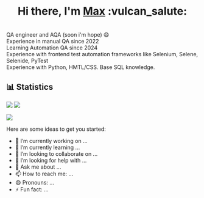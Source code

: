 <h1 align="center">Hi there, I'm <a href="https://t.me/maxnvo89" target="_blank">Max</a> :vulcan_salute: </h1>
<br>QA engineer and AQA (soon i'm hope) 😄
<br>Experience in manual QA since 2022
<br>Learning Automation QA since 2024
<br>Experience with frontend test automation frameworks like Selenium, Selene, Selenide, PyTest
<br>Experience with Python, HMTL/CSS. Base SQL knowledge.

## 📊 Statistics

![](https://github-readme-stats.vercel.app/api?hide_rank=true&hide=issues,contribs&show_icons=true&locale=en&langs_count=8&card_width=320&username=German-D)
![](https://github-readme-stats.vercel.app/api/top-langs/?layout=donut&langs_count=6&hide_progress=true&username=German-D)

<!-- Выбор темы ↑↑: https://github.com/anuraghazra/github-readme-stats/blob/master/themes/README.md --> 
<!-- Настройка отображения ↑↑: https://github.com/anuraghazra/github-readme-stats/ --> 

![](https://github-readme-activity-graph.vercel.app/graph?&theme=minimal&username=German-D)

<!-- Выбор темы ↑↑: https://github.com/Ashutosh00710/github-readme-activity-graph/blob/main/THEMES.md --> 

Here are some ideas to get you started:

- 🔭 I’m currently working on ...
- 🌱 I’m currently learning ...
- 👯 I’m looking to collaborate on ...
- 🤔 I’m looking for help with ...
- 💬 Ask me about ...
- 📫 How to reach me: ...
- 😄 Pronouns: ...
- ⚡ Fun fact: ...


